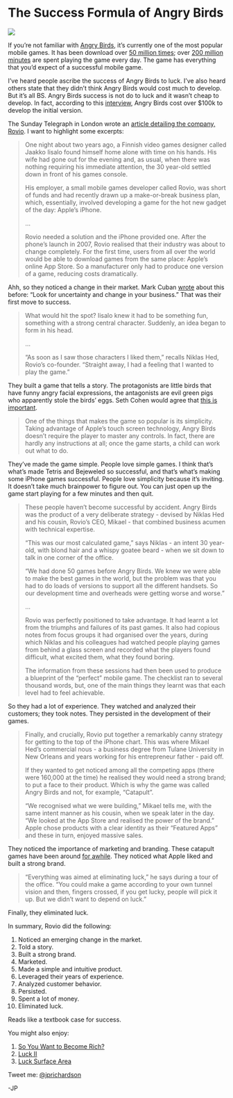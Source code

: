 <!--
id: 3199439574
link: http://techneur.com/post/3199439574/the-success-formula-of-angry-birds
slug: the-success-formula-of-angry-birds
date: Wed Feb 09 2011 09:45:15 GMT-0600 (CST)
publish: 2011-02-09
tags: luck, case-studies
-->


The Success Formula of Angry Birds
==================================

![](http://media.tumblr.com/tumblr_lgcwxrWdkC1qzbc4f.png)

If you’re not familiar with [Angry
Birds](http://en.wikipedia.org/wiki/Angry_Birds), it’s currently one of
the most popular mobile games. It has been download over [50 million
times](http://www.smh.com.au/technology/technology-news/how-angry-birds-really-took-off-200m-minutes-a-day-spent-playing-it-20110208-1akt5.html); over
[200 million
minutes](http://www.smh.com.au/technology/technology-news/how-angry-birds-really-took-off-200m-minutes-a-day-spent-playing-it-20110208-1akt5.html)
are spent playing the game every day. The game has everything that you’d
expect of a successful mobile game. 

I’ve heard people ascribe the success of Angry Birds to luck. I’ve also
heard others state that they didn’t think Angry Birds would cost much to
develop. But it’s all BS. Angry Birds success is not do to luck and it
wasn’t cheap to develop. In fact, according to this
[interview](http://mobilewebgo.com/how-did-angry-birds-become-blockbuster-rovio-video-interview-and-transcript),
Angry Birds cost over \$100k to develop the initial version.

The Sunday Telegraph in London wrote an [article detailing the company,
Rovio](http://www.smh.com.au/technology/technology-news/how-angry-birds-really-took-off-200m-minutes-a-day-spent-playing-it-20110208-1akt5.html).
I want to highlight some excerpts:

> One night about two years ago, a Finnish video games designer called
> Jaakko Iisalo found himself home alone with time on his hands. His
> wife had gone out for the evening and, as usual, when there was
> nothing requiring his immediate attention, the 30 year-old settled
> down in front of his games console.
>
> His employer, a small mobile games developer called Rovio, was short
> of funds and had recently drawn up a make-or-break business plan,
> which, essentially, involved developing a game for the hot new gadget
> of the day: Apple’s iPhone.
>
> …
>
> Rovio needed a solution and the iPhone provided one. After the phone’s
> launch in 2007, Rovio realised that their industry was about to change
> completely. For the first time, users from all over the world would be
> able to download games from the same place: Apple’s online App Store.
> So a manufacturer only had to produce one version of a game, reducing
> costs dramatically.

Ahh, so they noticed a change in their market. Mark Cuban
[wrote](http://blogmaverick.com/2010/02/23/how-to-get-rich-part-1a/)
about this before: “Look for uncertainty and change in your business.”
That was their first move to success.

> What would hit the spot? Iisalo knew it had to be something fun,
> something with a strong central character. Suddenly, an idea began to
> form in his head.
>
> …
>
> “As soon as I saw those characters I liked them,” recalls Niklas Hed,
> Rovio’s co-founder. “Straight away, I had a feeling that I wanted to
> play the game.”

They built a game that tells a story. The protagonists are little birds
that have funny angry facial expressions, the antagonists are evil green
pigs who apparently stole the birds’ eggs. Seth Cohen would agree that
[this is important](http://blog.asmartbear.com/tell-me-a-story.html).

> One of the things that makes the game so popular is its simplicity.
> Taking advantage of Apple’s touch screen technology, Angry Birds
> doesn’t require the player to master any controls. In fact, there are
> hardly any instructions at all; once the game starts, a child can work
> out what to do.

They’ve made the game simple. People love simple games. I think that’s
what’s made Tetris and Bejeweled so successful, and that’s what’s making
some iPhone games successful. People love simplicity because it’s
inviting. It doesn’t take much brainpower to figure out. You can just
open up the game start playing for a few minutes and then quit.

> These people haven’t become successful by accident. Angry Birds was
> the product of a very deliberate strategy - devised by Niklas Hed and
> his cousin, Rovio’s CEO, Mikael - that combined business acumen with
> technical expertise.
>
> “This was our most calculated game,” says Niklas - an intent 30
> year-old, with blond hair and a whispy goatee beard - when we sit down
> to talk in one corner of the office.
>
> “We had done 50 games before Angry Birds. We knew we were able to make
> the best games in the world, but the problem was that you had to do
> loads of versions to support all the different handsets. So our
> development time and overheads were getting worse and worse.” 
>
> …
>
> Rovio was perfectly positioned to take advantage. It had learnt a lot
> from the triumphs and failures of its past games. It also had copious
> notes from focus groups it had organised over the years, during which
> Niklas and his colleagues had watched people playing games from behind
> a glass screen and recorded what the players found difficult, what
> excited them, what they found boring.
>
> The information from these sessions had then been used to produce a
> blueprint of the “perfect” mobile game. The checklist ran to several
> thousand words, but, one of the main things they learnt was that each
> level had to feel achievable.

So they had a lot of experience. They watched and analyzed their
customers; they took notes. They persisted in the development of their
games.

> Finally, and crucially, Rovio put together a remarkably canny strategy
> for getting to the top of the iPhone chart. This was where Mikael
> Hed’s commercial nous - a business degree from Tulane University in
> New Orleans and years working for his entrepreneur father - paid off.
>
> If they wanted to get noticed among all the competing apps (there were
> 160,000 at the time) he realised they would need a strong brand; to
> put a face to their product. Which is why the game was called Angry
> Birds and not, for example, “Catapult”.
>
> “We recognised what we were building,” Mikael tells me, with the same
> intent manner as his cousin, when we speak later in the day. “We
> looked at the App Store and realised the power of the brand.” Apple
> chose products with a clear identity as their “Featured Apps” and
> these in turn, enjoyed massive sales.

They noticed the importance of marketing and branding. These catapult
games have been around [for
awhile](http://www.google.com/search?sourceid=chrome&ie=UTF-8&q=catapult#sclient=psy&hl=en&q=catapult+castle+games&aq=f&aqi=&aql=&oq=&pbx=1).
They noticed what Apple liked and built a strong brand.

> “Everything was aimed at eliminating luck,” he says during a tour of
> the office. “You could make a game according to your own tunnel vision
> and then, fingers crossed, if you get lucky, people will pick it up.
> But we didn’t want to depend on luck.”

Finally, they eliminated luck.

In summary, Rovio did the following:

1.  Noticed an emerging change in the market.
2.  Told a story.
3.  Built a strong brand.
4.  Marketed.
5.  Made a simple and intuitive product.
6.  Leveraged their years of experience.
7.  Analyzed customer behavior.
8.  Persisted.
9.  Spent a lot of money.
10. Eliminated luck.

Reads like a textbook case for success.

You might also enjoy:

1.  [So You Want to Become
    Rich?](http://techneur.com/post/1012320994/so-you-want-to-become-rich)
2.  [Luck II](http://techneur.com/post/1321568428/luck-ii)
3.  [Luck Surface
    Area](http://techneur.com/post/1516468079/luck-surface-area)

Tweet me: [@jprichardson](http://twitter.com/jprichardson)

-JP

